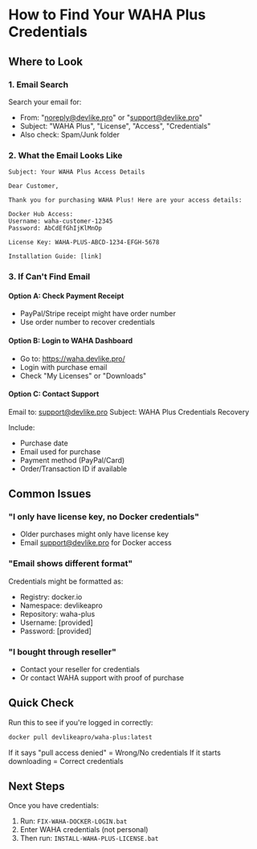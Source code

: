 # How to Find Your WAHA Plus Credentials

## Where to Look

### 1. Email Search
Search your email for:
- From: "noreply@devlike.pro" or "support@devlike.pro"
- Subject: "WAHA Plus", "License", "Access", "Credentials"
- Also check: Spam/Junk folder

### 2. What the Email Looks Like
```
Subject: Your WAHA Plus Access Details

Dear Customer,

Thank you for purchasing WAHA Plus! Here are your access details:

Docker Hub Access:
Username: waha-customer-12345
Password: AbCdEfGhIjKlMnOp

License Key: WAHA-PLUS-ABCD-1234-EFGH-5678

Installation Guide: [link]
```

### 3. If Can't Find Email

#### Option A: Check Payment Receipt
- PayPal/Stripe receipt might have order number
- Use order number to recover credentials

#### Option B: Login to WAHA Dashboard
- Go to: https://waha.devlike.pro/
- Login with purchase email
- Check "My Licenses" or "Downloads"

#### Option C: Contact Support
Email to: support@devlike.pro
Subject: WAHA Plus Credentials Recovery

Include:
- Purchase date
- Email used for purchase
- Payment method (PayPal/Card)
- Order/Transaction ID if available

## Common Issues

### "I only have license key, no Docker credentials"
- Older purchases might only have license key
- Email support@devlike.pro for Docker access

### "Email shows different format"
Credentials might be formatted as:
- Registry: docker.io
- Namespace: devlikeapro
- Repository: waha-plus
- Username: [provided]
- Password: [provided]

### "I bought through reseller"
- Contact your reseller for credentials
- Or contact WAHA support with proof of purchase

## Quick Check

Run this to see if you're logged in correctly:
```bash
docker pull devlikeapro/waha-plus:latest
```

If it says "pull access denied" = Wrong/No credentials
If it starts downloading = Correct credentials

## Next Steps

Once you have credentials:

1. Run: `FIX-WAHA-DOCKER-LOGIN.bat`
2. Enter WAHA credentials (not personal)
3. Then run: `INSTALL-WAHA-PLUS-LICENSE.bat`